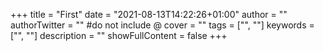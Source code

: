 +++
title = "First"
date = "2021-08-13T14:22:26+01:00"
author = ""
authorTwitter = "" #do not include @
cover = ""
tags = ["", ""]
keywords = ["", ""]
description = ""
showFullContent = false
+++
